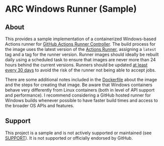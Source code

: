 # ARC Windows Runner (Sample)

## About

This provides a sample implementation of a containerized Windows-based Actions runner for [GitHub Actions Runner Controller](https://github.com/actions/actions-runner-controller). The build process for the image uses the latest version of the [Actions Runner](https://github.com/actions/runner), assigning a `latest` tag and a tag for the runner version. Runner images should ideally be rebuilt daily using a scheduled task to ensure that images are never more than 24 hours behind the current versions. Runners should be updated [at least every 30 days](https://docs.github.com/en/actions/hosting-your-own-runners/managing-self-hosted-runners/autoscaling-with-self-hosted-runners#controlling-runner-software-updates-on-self-hosted-runners) to avoid the risk of the runner not being able to accept jobs.  

There are some additional notes included in the [Dockerfile](./Dockerfile) about the image and the steps for creating that image. Be aware that Windows containers behave very differently from Linux containers (both in level of API support and performance). I recommend considering a GitHub hosted runner for Windows builds whenever possible to have faster build times and access to the broader OS APIs and features.

## Support

This project is a sample and is not actively supported or maintained (see [SUPPORT](SUPPORT.md)). It is not supported or officially endorsed by GitHub.
